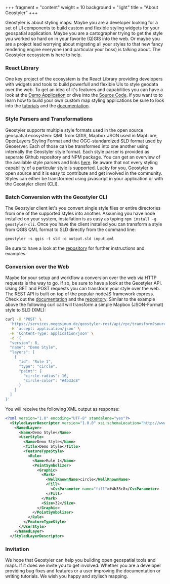 +++
fragment = "content"
weight = 10
background = "light"
title = "About Geostyler"
+++

Geostyler is about styling maps. Maybe you are a developer looking for a set of UI components 
to build custom and flexible styling widgets for your geospatial application. Maybe you 
are a cartographer trying to get the style you worked so hard on in your favorite (Q)GIS into the 
web. Or maybe you are a project lead worrying about migrating all your styles to that new fancy 
rendering engine everyone (and particular your boss) is talking about. The Geostyler ecosystem is 
here to help. 

###  React Library

One key project of the ecosystem is the React Library providing developers with widgets and 
tools to build powerfull and flexible UIs to style geodata over the web. To get an idea of 
it's features and capabilities you can have a look at the [Demo Application](https://geostyler.github.io/geostyler-demo/) or dive into the [Source Code](https://github.com/geostyler/geostyler-demo). If you want to to learn how to build your own custom map styling applications 
be sure to look into the [tutorials](/#tutorials) and the [documentation](https://geostyler.github.io/geostyler/latest/index.html).

### Style Parsers and Transformations

Geostyler supports multiple style formats used in the open source geospatial ecosystem: 
QML from QGIS, Mapbox JSON used in MapLibre, OpenLayers Styling Format and the OGC-standardized 
SLD format used by Geoserver. Each of those can be transformed into one another using 
internally the Geostyler style format. Each style parser is provided as seperate Github 
repository and NPM package. You can get an overview of the available style parsers and 
links [here](/parsers). Be aware that not every styling capability of a particular style 
is supported. Lucky for you, Geostyler is open source and it is easy to contribute and get 
involved in the community. Styles can either be transformed using javascript in your application 
or with the Geostyler client (CLI). 

### Batch Conversion with the Geostyler CLI 

The Geostyler client let's you convert single style files or entire directories from one of the 
supported styles into another. Assuming you have node installed on your system, installation 
is as easy as typing `npm install -g geostyler-cli`. Once you have the client installed you 
can transform a style from QGIS QML format to SLD directly from the command line: 

```
geostyler -s qgis -t sld -o output.sld input.qml
```

Be sure to have a look at the [repository](https://github.com/geostyler/geostyler-cli) for 
further instructions and examples. 

### Conversion over the Web

<!-- Besser erst Rücksprache mit Christian Mayer ob Meggsimum API verlinkt werden kann -->

Maybe for your setup and workflow a conversion over the web via HTTP requests 
is the way to go. If so, be sure to have a look at the Geostyler API. Using GET and POST 
requests you can transform your style over the web. The REST API is built on top of the popular 
nodeJS framework express. Check out the [documentation](https://services.meggsimum.de/geostyler-rest/api-docs) and the [repository](https://github.com/geostyler/geostyler-rest). 
Similar to the example above the following curl call will transform a simple Mapbox (JSON-Format) style to SLD (XML): 


```sh
curl -X 'POST' \
  'https://services.meggsimum.de/geostyler-rest/api/rpc/transform?sourceFormat=Mapbox&targetFormat=SLD' \
  -H 'accept: application/json' \
  -H 'Content-Type: application/json' \
  -d '{
  "version": 8,
  "name": "Demo Style",
  "layers": [
    {
      "id": "Rule 1",
      "type": "circle",
      "paint": {
        "circle-radius": 16,
        "circle-color": "#4b33c8"
      }
    }
  ]
}'
```

You will receive the following XML output as response: 

```xml 
<?xml version="1.0" encoding="UTF-8" standalone="yes"?>
  <StyledLayerDescriptor version="1.0.0" xsi:schemaLocation="http://www.opengis.net/sld StyledLayerDescriptor.xsd" xmlns="http://www.opengis.net/sld" xmlns:ogc="http://www.opengis.net/ogc" xmlns:xlink="http://www.w3.org/1999/xlink" xmlns:xsi="http://www.w3.org/2001/XMLSchema-instance">
    <NamedLayer>
      <Name>Demo Style</Name>
      <UserStyle>
        <Name>Demo Style</Name>
        <Title>Demo Style</Title>
        <FeatureTypeStyle>
          <Rule>
            <Name>Rule 1</Name>
            <PointSymbolizer>
              <Graphic>
                <Mark>
                  <WellKnownName>circle</WellKnownName>
                  <Fill>
                    <CssParameter name="fill">#4b33c8</CssParameter>
                  </Fill>
                </Mark>
                <Size>32</Size>
              </Graphic>
            </PointSymbolizer>
          </Rule>
        </FeatureTypeStyle>
      </UserStyle>
    </NamedLayer>
  </StyledLayerDescriptor>
```
 
### Invitation 

We hope that Geostyler can help you building open geospatial tools 
and maps. If it does we invite you to get involved: Whether you 
are a developer providing bug fixes and features or a user improving 
the documentation or writing tutorials. We wish you happy and stylisch 
mapping.   




